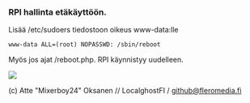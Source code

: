 ###  RPI hallinta etäkäyttöön. 

Lisää /etc/sudoers tiedostoon oikeus www-data:lle

```www-data ALL=(root) NOPASSWD: /sbin/reboot```

Myös jos ajat <RPI IP>/reboot.php. RPI käynnistyy uudelleen.

![](https://cdn.mb24.fi/Kuvat/RPI_Hallinta.PNG)

(c) Atte "Mixerboy24" Oksanen // LocalghostFI / github@fleromedia.fi

